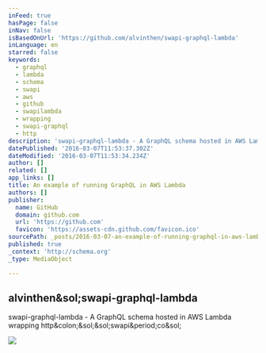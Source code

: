 ```yaml
---
inFeed: true
hasPage: false
inNav: false
isBasedOnUrl: 'https://github.com/alvinthen/swapi-graphql-lambda'
inLanguage: en
starred: false
keywords:
  - graphql
  - lambda
  - schema
  - swapi
  - aws
  - github
  - swapilambda
  - wrapping
  - swapi-graphql
  - http
description: 'swapi-graphql-lambda - A GraphQL schema hosted in AWS Lambda wrapping http://swapi.co/'
datePublished: '2016-03-07T11:53:37.302Z'
dateModified: '2016-03-07T11:53:34.234Z'
author: []
related: []
app_links: []
title: An example of running GraphQL in AWS Lambda
authors: []
publisher:
  name: GitHub
  domain: github.com
  url: 'https://github.com'
  favicon: 'https://assets-cdn.github.com/favicon.ico'
sourcePath: _posts/2016-03-07-an-example-of-running-graphql-in-aws-lambda.md
published: true
_context: 'http://schema.org'
_type: MediaObject

---
```

<article style=""><h1>alvinthen&amp;sol;swapi-graphql-lambda</h1><p>swapi-graphql-lambda - A GraphQL schema hosted in AWS Lambda wrapping http&amp;colon;&amp;sol;&amp;sol;swapi&amp;period;co&amp;sol;</p><img src="https://avatars0.githubusercontent.com/u/771989?v=3&amp;s=400" /></article>